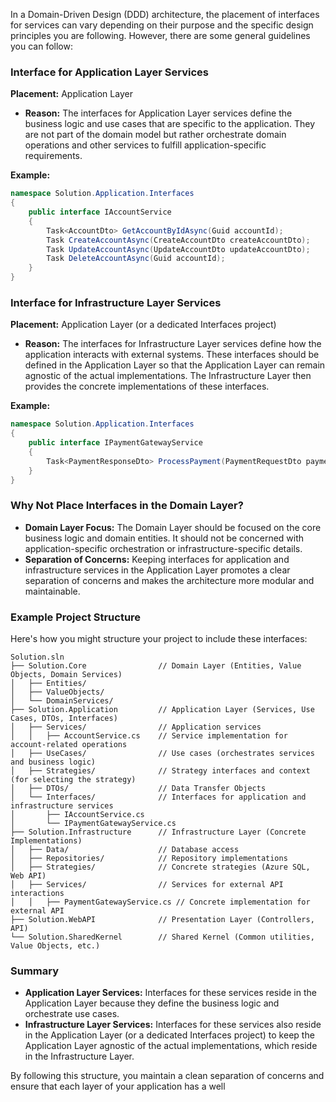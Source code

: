 In a Domain-Driven Design (DDD) architecture, the placement of interfaces for services can vary depending on their purpose and the specific design principles you are following. However, there are some general guidelines you can follow:  
   
### Interface for Application Layer Services  
   
**Placement:** Application Layer  
   
- **Reason:** The interfaces for Application Layer services define the business logic and use cases that are specific to the application. They are not part of the domain model but rather orchestrate domain operations and other services to fulfill application-specific requirements.  
   
**Example:**  
   
```csharp  
namespace Solution.Application.Interfaces  
{  
    public interface IAccountService  
    {  
        Task<AccountDto> GetAccountByIdAsync(Guid accountId);  
        Task CreateAccountAsync(CreateAccountDto createAccountDto);  
        Task UpdateAccountAsync(UpdateAccountDto updateAccountDto);  
        Task DeleteAccountAsync(Guid accountId);  
    }  
}  
```  
   
### Interface for Infrastructure Layer Services  
   
**Placement:** Application Layer (or a dedicated Interfaces project)  
   
- **Reason:** The interfaces for Infrastructure Layer services define how the application interacts with external systems. These interfaces should be defined in the Application Layer so that the Application Layer can remain agnostic of the actual implementations. The Infrastructure Layer then provides the concrete implementations of these interfaces.  
   
**Example:**  
   
```csharp  
namespace Solution.Application.Interfaces  
{  
    public interface IPaymentGatewayService  
    {  
        Task<PaymentResponseDto> ProcessPayment(PaymentRequestDto paymentRequest);  
    }  
}  
```  
   
### Why Not Place Interfaces in the Domain Layer?  
   
- **Domain Layer Focus:** The Domain Layer should be focused on the core business logic and domain entities. It should not be concerned with application-specific orchestration or infrastructure-specific details.  
- **Separation of Concerns:** Keeping interfaces for application and infrastructure services in the Application Layer promotes a clear separation of concerns and makes the architecture more modular and maintainable.  
   
### Example Project Structure  
   
Here's how you might structure your project to include these interfaces:  
   
```  
Solution.sln  
├── Solution.Core                // Domain Layer (Entities, Value Objects, Domain Services)  
│   ├── Entities/  
│   ├── ValueObjects/  
│   └── DomainServices/  
├── Solution.Application         // Application Layer (Services, Use Cases, DTOs, Interfaces)  
│   ├── Services/                // Application services  
│   │   ├── AccountService.cs    // Service implementation for account-related operations  
│   ├── UseCases/                // Use cases (orchestrates services and business logic)  
│   ├── Strategies/              // Strategy interfaces and context (for selecting the strategy)  
│   ├── DTOs/                    // Data Transfer Objects  
│   └── Interfaces/              // Interfaces for application and infrastructure services  
│       ├── IAccountService.cs  
│       └── IPaymentGatewayService.cs  
├── Solution.Infrastructure      // Infrastructure Layer (Concrete Implementations)  
│   ├── Data/                    // Database access  
│   ├── Repositories/            // Repository implementations  
│   ├── Strategies/              // Concrete strategies (Azure SQL, Web API)  
│   ├── Services/                // Services for external API interactions  
│   │   ├── PaymentGatewayService.cs // Concrete implementation for external API  
├── Solution.WebAPI              // Presentation Layer (Controllers, API)  
└── Solution.SharedKernel        // Shared Kernel (Common utilities, Value Objects, etc.)  
```  
   
### Summary  
   
- **Application Layer Services:** Interfaces for these services reside in the Application Layer because they define the business logic and orchestrate use cases.  
- **Infrastructure Layer Services:** Interfaces for these services also reside in the Application Layer (or a dedicated Interfaces project) to keep the Application Layer agnostic of the actual implementations, which reside in the Infrastructure Layer.  
   
By following this structure, you maintain a clean separation of concerns and ensure that each layer of your application has a well